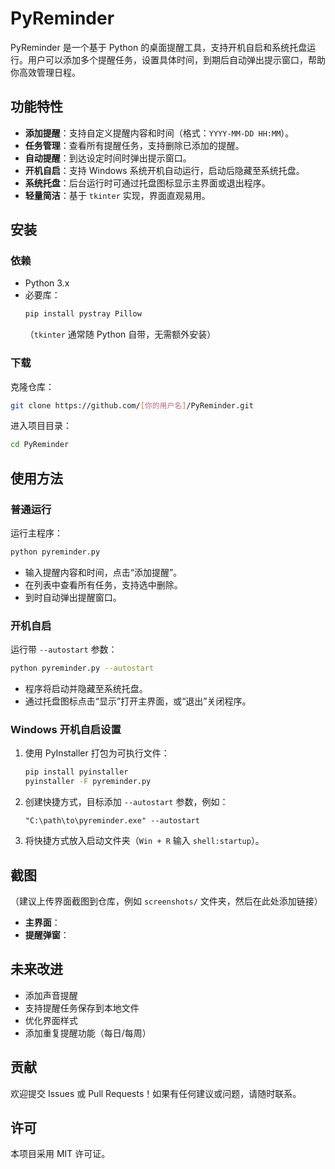 
# PyReminder

PyReminder 是一个基于 Python 的桌面提醒工具，支持开机自启和系统托盘运行。用户可以添加多个提醒任务，设置具体时间，到期后自动弹出提示窗口，帮助你高效管理日程。

## 功能特性
- **添加提醒**：支持自定义提醒内容和时间（格式：`YYYY-MM-DD HH:MM`）。
- **任务管理**：查看所有提醒任务，支持删除已添加的提醒。
- **自动提醒**：到达设定时间时弹出提示窗口。
- **开机自启**：支持 Windows 系统开机自动运行，启动后隐藏至系统托盘。
- **系统托盘**：后台运行时可通过托盘图标显示主界面或退出程序。
- **轻量简洁**：基于 `tkinter` 实现，界面直观易用。

## 安装
### 依赖
- Python 3.x
- 必要库：
  ```bash
  pip install pystray Pillow
  ```
  （`tkinter` 通常随 Python 自带，无需额外安装）

### 下载
克隆仓库：
```bash
git clone https://github.com/[你的用户名]/PyReminder.git
```
进入项目目录：
```bash
cd PyReminder
```

## 使用方法
### 普通运行
运行主程序：
```bash
python pyreminder.py
```
- 输入提醒内容和时间，点击“添加提醒”。
- 在列表中查看所有任务，支持选中删除。
- 到时自动弹出提醒窗口。

### 开机自启
运行带 `--autostart` 参数：
```bash
python pyreminder.py --autostart
```
- 程序将启动并隐藏至系统托盘。
- 通过托盘图标点击“显示”打开主界面，或“退出”关闭程序。

### Windows 开机自启设置
1. 使用 PyInstaller 打包为可执行文件：
   ```bash
   pip install pyinstaller
   pyinstaller -F pyreminder.py
   ```
2. 创建快捷方式，目标添加 `--autostart` 参数，例如：
   ```text
   "C:\path\to\pyreminder.exe" --autostart
   ```
3. 将快捷方式放入启动文件夹（`Win + R` 输入 `shell:startup`）。

## 截图
（建议上传界面截图到仓库，例如 `screenshots/` 文件夹，然后在此处添加链接）

- **主界面**：
- **提醒弹窗**：

## 未来改进
- 添加声音提醒
- 支持提醒任务保存到本地文件
- 优化界面样式
- 添加重复提醒功能（每日/每周）

## 贡献
欢迎提交 Issues 或 Pull Requests！如果有任何建议或问题，请随时联系。

## 许可
本项目采用 MIT 许可证。
